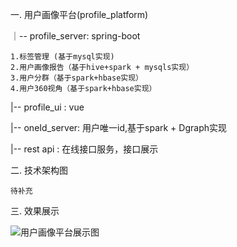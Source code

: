 一. 用户画像平台(profile_platform)

  ｜-- profile_server: spring-boot
  
    1.标签管理 (基于mysql实现)
    2.用户画像报告（基于hive+spark + mysqls实现）
    3.用户分群（基于spark+hbase实现）
    4.用户360视角（基于spark+hbase实现）
    
  |-- profile_ui : vue
  
  |-- oneId_server: 用户唯一id,基于spark + Dgraph实现
  
  |-- rest api : 在线接口服务，接口展示


二. 技术架构图

    待补充

三. 效果展示

   ![用户画像平台展示图](./doc/photo/用户画像平台.gif)
